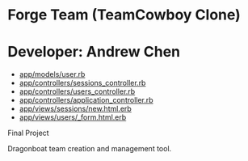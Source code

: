 # Forge Team (TeamCowboy Clone)
# Developer: Andrew Chen

* [app/models/user.rb](./app/models/user.rb)
* [app/controllers/sessions_controller.rb](./app/controllers/sessions_controller.rb)
* [app/controllers/users_controller.rb](./app/controllers/users_controller.rb)
* [app/controllers/application_controller.rb](./app/controllers/application_controller.rb)
* [app/views/sessions/new.html.erb](./app/views/sessions/new.html.erb)
* [app/views/users/_form.html.erb](./app/views/users/_form.html.erb)

Final Project

Dragonboat team creation and management tool.
